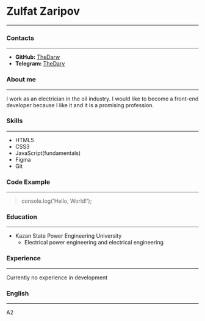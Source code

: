 
# Zulfat Zaripov
---

### Contacts
---
* **GitHub:** [TheDarw](https://github.com/thedarw)
* **Telegram:** [TheDarv](https://t.me/thedarv)


### About me
---
I work as an electrician in the oil industry. I would like to become a front-end developer because I like it and it is a promising profession.

### Skills
---
* HTML5
* CSS3
* JavaScript(fundamentals)
* Figma
* Git

### Code Example
---
  >console.log('Hello, World!');

### Education
---
* Kazan State Power Engineering University
  + Electrical power engineering and electrical engineering

### Experience
---
Currently no experience in development

### English
---
A2
